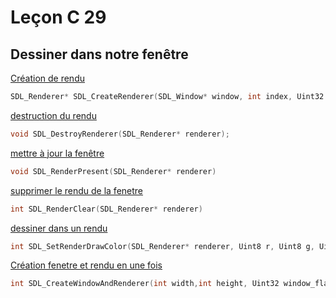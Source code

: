 # Leçon C 29
## Dessiner dans notre fenêtre

[Création de rendu](https://wiki.libsdl.org/SDL_CreateRenderer)

```c
SDL_Renderer* SDL_CreateRenderer(SDL_Window* window, int index, Uint32 flags);
 ```

[destruction du rendu](https://wiki.libsdl.org/SDL_DestroyRenderer)
```c
void SDL_DestroyRenderer(SDL_Renderer* renderer);
```
[mettre à jour la fenêtre](https://wiki.libsdl.org/SDL_RenderPresent)
``` c
void SDL_RenderPresent(SDL_Renderer* renderer)
```

[supprimer le rendu de la fenetre](https://wiki.libsdl.org/SDL_RenderClear)

``` c
int SDL_RenderClear(SDL_Renderer* renderer)
```

[dessiner dans un rendu](https://wiki.libsdl.org/SDL_SetRenderDrawColor)

``` c
int SDL_SetRenderDrawColor(SDL_Renderer* renderer, Uint8 r, Uint8 g, Uint8 b, Uint8 a);
 ```

[Création fenetre et rendu en une fois](https://wiki.libsdl.org/SDL_CreateWindowAndRenderer)
```c
int SDL_CreateWindowAndRenderer(int width,int height, Uint32 window_flags, SDL_Window** window, SDL_Renderer** renderer);
```
